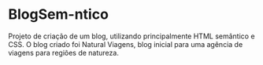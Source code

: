# BlogSem-ntico
Projeto de criação de um blog, utilizando principalmente HTML semântico e CSS. O blog criado foi Natural Viagens, blog inicial para uma agência de viagens para regiões de natureza.
